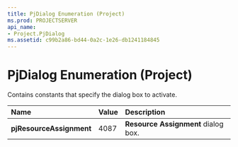```yaml
---
title: PjDialog Enumeration (Project)
ms.prod: PROJECTSERVER
api_name:
- Project.PjDialog
ms.assetid: c99b2a86-bd44-0a2c-1e26-db1241184845
---
```



# PjDialog Enumeration (Project)

Contains constants that specify the dialog box to activate.



|**Name**|**Value**|**Description**|
|:-----|:-----|:-----|
|**pjResourceAssignment**|4087|**Resource Assignment** dialog box.|

